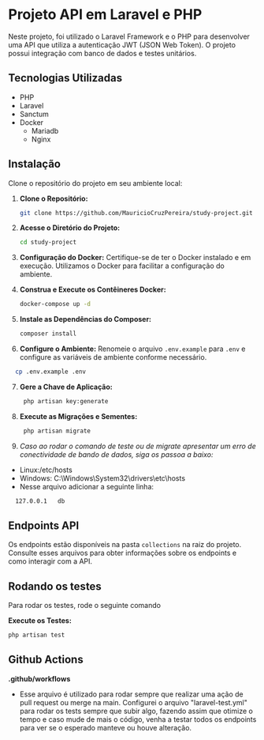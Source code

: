 
# Projeto API em Laravel e PHP

Neste projeto, foi utilizado o Laravel Framework e o PHP para desenvolver uma API que utiliza a autenticação JWT (JSON Web Token). O projeto possui integração com banco de dados e testes unitários.


## Tecnologias Utilizadas

* PHP
* Laravel
* Sanctum
* Docker
    * Mariadb
    * Nginx
## Instalação

Clone o repositório do projeto em seu ambiente local:

1. **Clone o Repositório:**
   ```bash
   git clone https://github.com/MauricioCruzPereira/study-project.git
   ```

2. **Acesse o Diretório do Projeto:**
   ```bash
   cd study-project
   ```

3. **Configuração do Docker:**
   Certifique-se de ter o Docker instalado e em execução. Utilizamos o Docker para facilitar a configuração do ambiente.

4. **Construa e Execute os Contêineres Docker:**
   ```bash
   docker-compose up -d
   ```

5. **Instale as Dependências do Composer:**
   ```bash
   composer install
   ```

6. **Configure o Ambiente:**
   Renomeie o arquivo `.env.example` para `.env` e configure as variáveis de ambiente conforme necessário.
  ```bash 
    cp .env.example .env
  ```

7. **Gere a Chave de Aplicação:**
   ```bash
    php artisan key:generate
   ```

8. **Execute as Migrações e Sementes:**
   ```bash
    php artisan migrate
   ```

9. *Caso ao rodar o comando de teste ou de migrate apresentar um erro de conectividade de bando de dados, siga os passoa a baixo:*
  * Linux:/etc/hosts
  * Windows: C:\Windows\System32\drivers\etc\hosts
  * Nesse arquivo adicionar a seguinte linha: 
  ```bash
    127.0.0.1	db
  ```

## Endpoints API

Os endpoints estão disponíveis na pasta `collections` na raiz do projeto. Consulte esses arquivos para obter informações sobre os endpoints e como interagir com a API.

## Rodando os testes

Para rodar os testes, rode o seguinte comando

**Execute os Testes:**
```bash
php artisan test
```


## Github Actions

**.github/workflows**

* Esse arquivo é utilizado para rodar sempre que realizar uma ação de pull request ou merge na main. Configurei o arquivo "laravel-test.yml" para rodar os tests sempre que subir algo, fazendo assim que otimize o tempo e caso mude de mais o código, venha a testar todos os endpoints para ver se o esperado manteve ou houve alteração.